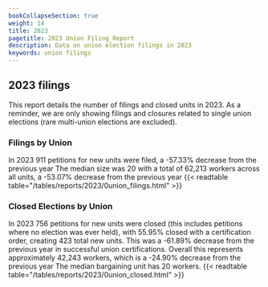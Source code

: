 ```yaml
---
bookCollapseSection: true
weight: 14
title: 2023
pagetitle: 2023 Union Filing Report
description: Data on union election filings in 2023
keywords: union filings
---
```


## 2023 filings

This report details the number of filings and closed units in 2023. As a reminder, we are only showing filings and closures related to single union elections (rare multi-union elections are excluded).

### Filings by Union
In 2023 911 petitions for new units were filed, a -57.33% decrease from the previous year The median size was 20 with a total of 62,213 workers across all units, a -53.07% decrease from the previous year
{{< readtable table="/tables/reports/2023/0union_filings.html" >}}

### Closed Elections by Union
In 2023 756 petitions for new units were closed (this includes petitions where no election was ever held), with 55.95% closed with a certification order, creating 423 total new units. This was a -61.89% decrease from the previous year in successful union certifications. Overall this represents approximately 42,243 workers, which is a -24.90% decrease from the previous year The median bargaining unit has 20 workers.
{{< readtable table="/tables/reports/2023/0union_closed.html" >}}
